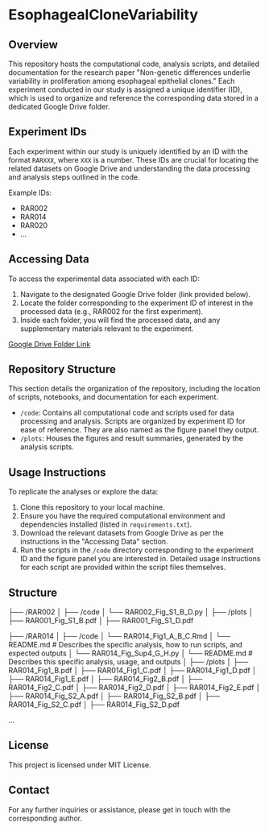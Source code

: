# EsophagealCloneVariability

## Overview
This repository hosts the computational code, analysis scripts, and detailed documentation for the research paper "Non-genetic differences underlie variability in proliferation among esophageal epithelial clones." Each experiment conducted in our study is assigned a unique identifier (ID), which is used to organize and reference the corresponding data stored in a dedicated Google Drive folder.

## Experiment IDs
Each experiment within our study is uniquely identified by an ID with the format `RARXXX`, where `XXX` is a number. These IDs are crucial for locating the related datasets on Google Drive and understanding the data processing and analysis steps outlined in the code.

Example IDs:
- RAR002
- RAR014
- RAR020
- ...

## Accessing Data
To access the experimental data associated with each ID:
1. Navigate to the designated Google Drive folder (link provided below).
2. Locate the folder corresponding to the experiment ID of interest in the processed data (e.g., RAR002 for the first experiment).
3. Inside each folder, you will find the processed data, and any supplementary materials relevant to the experiment.

[Google Drive Folder Link](https://drive.google.com/drive/folders/1l-tDytGtvgdSHJzLyAjeonKCK7rBEag9?usp=drive_link)

## Repository Structure
This section details the organization of the repository, including the location of scripts, notebooks, and documentation for each experiment.

- `/code`: Contains all computational code and scripts used for data processing and analysis. Scripts are organized by experiment ID for ease of reference. They are also named as the figure panel they output.
- `/plots`: Houses the figures and result summaries, generated by the analysis scripts.

## Usage Instructions
To replicate the analyses or explore the data:
1. Clone this repository to your local machine.
2. Ensure you have the required computational environment and dependencies installed (listed in `requirements.txt`).
3. Download the relevant datasets from Google Drive as per the instructions in the "Accessing Data" section.
4. Run the scripts in the `/code` directory corresponding to the experiment ID and the figure panel you are interested in. Detailed usage instructions for each script are provided within the script files themselves.

## Structure

├── /RAR002
│      ├── /code
│          └── RAR002_Fig_S1_B_D.py
│      ├── /plots
│          ├── RAR001_Fig_S1_B.pdf
│          ├── RAR001_Fig_S1_D.pdf

├── /RAR014
│      ├── /code
│          └── RAR014_Fig1_A_B_C.Rmd
│          └── README.md  # Describes the specific analysis, how to run scripts, and expected outputs
│          └── RAR014_Fig_Sup4_G_H.py
│          └── README.md  # Describes this specific analysis, usage, and outputs
│      ├── /plots
│          ├── RAR014_Fig1_B.pdf
│          ├── RAR014_Fig1_C.pdf
│          ├── RAR014_Fig1_D.pdf
│          ├── RAR014_Fig1_E.pdf
│          ├── RAR014_Fig2_B.pdf
│          ├── RAR014_Fig2_C.pdf
│          ├── RAR014_Fig2_D.pdf
│          ├── RAR014_Fig2_E.pdf
│          ├── RAR014_Fig_S2_A.pdf
│          ├── RAR014_Fig_S2_B.pdf
│          ├── RAR014_Fig_S2_C.pdf
│          ├── RAR014_Fig_S2_D.pdf

...
## License
This project is licensed under MIT License.

## Contact
For any further inquiries or assistance, please get in touch with the corresponding author.
